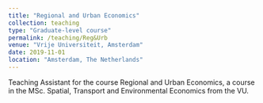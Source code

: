 ```yaml
---
title: "Regional and Urban Economics"
collection: teaching
type: "Graduate-level course"
permalink: /teaching/Reg&Urb
venue: "Vrije Universiteit, Amsterdam"
date: 2019-11-01
location: "Amsterdam, The Netherlands"
---
```


Teaching Assistant for the course Regional and Urban Economics, a course in the MSc. Spatial, Transport and Environmental Economics from the VU. 

